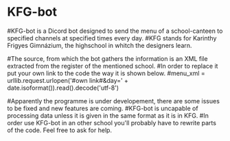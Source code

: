 # KFG-bot

#KFG-bot is a Dicord bot designed to send the menu of a school-canteen to specified channels at specified times every day.
#KFG stands for Karinthy Frigyes Gimnázium, the highschool in whitch the designers learn.

#The source, from which the bot gathers the information is an XML file extracted from the register of the mentioned school.
#In order to replace it put your own link to the code the way it is shown below.
#menu_xml = urllib.request.urlopen('#own link#&day=' + date.isoformat()).read().decode('utf-8')

#Apparently the programme is under developement, there are some issues to be fixed and new features are coming.
#KFG-bot is uncapable of processing data unless it is given in the same format as it is in KFG.
#In order use KFG-bot in an other school you'll probably have to rewrite parts of the code. Feel free to ask for help.
